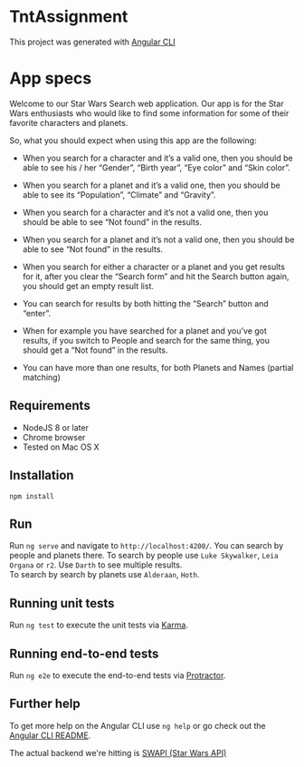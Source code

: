 # TntAssignment

This project was generated with [Angular CLI](https://github.com/angular/angular-cli)

# App specs

Welcome to our Star Wars Search web application. Our app is for the Star Wars enthusiasts who would like to find some information for some of their favorite characters and planets.

So, what you should expect when using this app are the following:

-	When you search for a character and it’s a valid one, then you should be able to see his / her “Gender”, “Birth year”, “Eye color” and “Skin color”.
-	When you search for a planet and it’s a valid one, then you should be able to see its “Population”, “Climate” and “Gravity”.

-	When you search for a character and it’s not a valid one, then you should be able to see “Not found” in the results.
-	When you search for a planet and it’s not a valid one, then you should be able to see “Not found” in the results.

-	When you search for either a character or a planet and you get results for it, after you clear the “Search form” and hit the Search button again, you should get an empty result list.
-	You can search for results by both hitting the “Search” button and “enter”.
-	When for example you have searched for a planet and you’ve got results, if you switch to People and search for the same thing, you should get a “Not found” in the results.

-	You can have more than one results, for both Planets and Names (partial matching)

## Requirements
- NodeJS 8 or later
- Chrome browser
- Tested on Mac OS X

## Installation

```
npm install 
```

## Run

Run `ng serve` and navigate to `http://localhost:4200/`. 
You can search by people and planets there.
To search by people use `Luke Skywalker`, `Leia Organa` or `r2`. Use `Darth` to see multiple results.  
To search by search by planets use `Alderaan`, `Hoth`.
 

## Running unit tests

Run `ng test` to execute the unit tests via [Karma](https://karma-runner.github.io).

## Running end-to-end tests

Run `ng e2e` to execute the end-to-end tests via [Protractor](http://www.protractortest.org/).

## Further help

To get more help on the Angular CLI use `ng help` or go check out the [Angular CLI README](https://github.com/angular/angular-cli/blob/master/README.md).

The actual backend we're hitting is [SWAPI (Star Wars API)](https://swapi.co/documentation)
